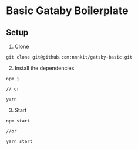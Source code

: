 # Basic Gataby Boilerplate

## Setup

1. Clone
```
git clone git@github.com:nnnkit/gatsby-basic.git
```

2. Install the dependencies
```
npm i

// or

yarn
```

3. Start
```
npm start

//or

yarn start
```